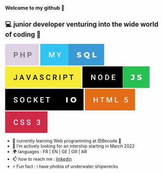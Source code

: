 ### Welcome to my github 👋

## :computer: junior developer venturing into the wide world of coding :woman: 
         
![Alt text](./assets/php.svg) ![Alt text](./assets/my-sql.svg)  ![Alt text](./assets/javascript.svg) ![Alt text](./assets/node-js.svg) ![Alt text](./assets/socket-io.svg) ![Alt text](./assets/html-5.svg) ![Alt text](./assets/css-3.svg)    


- 🌱 currently learning Web programming at @Becode :open_book:
- 🔭 I’m actively looking for an intership starting in March 2022
- :earth_africa: languages : FR | EN | GE | GR | AR 
- 📫 how to reach me : [linkedin](https://www.linkedin.com/in/sarah-dade/)   
- ⚡ Fun fact : i have phobia of underwater shipwrecks


    

